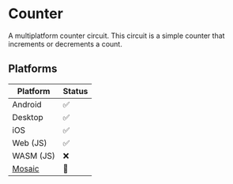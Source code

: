 Counter
=======

A multiplatform counter circuit. This circuit is a simple counter that increments or decrements a
count.

## Platforms

| Platform                                        | Status |
|-------------------------------------------------|--------|
| Android                                         | ✅      |
| Desktop                                         | ✅      |
| iOS                                             | ✅      |
| Web (JS)                                        | ✅      |
| WASM (JS)                                       | ❌      |
| [Mosaic](https://github.com/JakeWharton/mosaic) | 🚧     |
